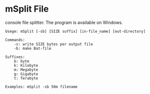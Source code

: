 mSplit File
===========
console file splitter. The program is available on Windows.
```
Usege: mSplit [-sb] [SIZE suffix] [in-file_name] [out-directory]

Commands:
	-s: write SIZE bytes per output file
	-b: make Bat-file

Suffixes:
	b: byte
	k: Kilobyte
	m: Megabyte
	g: Gigabyte
	t: Terabyte

Examples: mSplit -sb 50m filename
```
